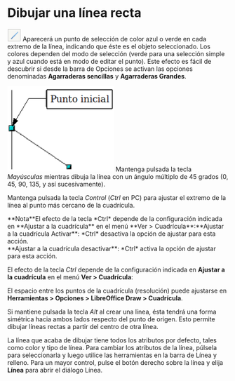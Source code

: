 
# Dibujar una línea recta

![](https://raw.githubusercontent.com/catedu/libreOffice-la-suite-ofimatica-libre/master/img/Captura_de_pantalla_2016-11-30_a_las_16.09.02.png)
Aparecerá un punto de selección de color azul o verde en cada extremo de la línea, indicando que éste es el objeto seleccionado. Los colores dependen del modo de selección (verde para una selección simple y azul cuando está en modo de editar el punto). Este efecto es fácil de descubrir si desde la barra de Opciones se activan las opciones denominadas **Agarraderas sencillas** y **Agarraderas Grandes**.

![](https://raw.githubusercontent.com/catedu/libreOffice-la-suite-ofimatica-libre/master/img/Captura_de_pantalla_2016-11-30_a_las_15.19.51.png)
Mantenga pulsada la tecla *Mayúsculas* mientras dibuja la línea con un ángulo múltiplo de 45 grados (0, 45, 90, 135, y así sucesivamente).

Mantenga pulsada la tecla *Control* (*Ctrl* en PC) para ajustar el extremo de la línea al punto más cercano de la cuadrícula.
<td width="14%" bgcolor="#94bd5e">**Nota**</td><td width="86%" valign="top">El efecto de la tecla *Ctrl* depende de la configuración indicada en **Ajustar a la cuadrícula** en el menú **Ver &gt; Cuadrícula**:**Ajustar a la cuadrícula Activar**: *Ctrl* desactiva la opción de ajustar para esta acción.<br /> **Ajustar a la cuadrícula desactivar**: *Ctrl* activa la opción de ajustar para esta acción.</td>

El efecto de la tecla *Ctrl* depende de la configuración indicada en **Ajustar a la cuadrícula** en el menú **Ver &gt; Cuadrícula**:

El espacio entre los puntos de la cuadrícula (resolución) puede ajustarse en **Herramientas &gt; Opciones &gt; LibreOffice Draw &gt; Cuadrícula**.

Si mantiene pulsada la tecla *Alt* al crear una línea, ésta tendrá una forma simétrica hacia ambos lados respecto del punto de origen. Esto permite dibujar líneas rectas a partir del centro de otra línea.

La línea que acaba de dibujar tiene todos los atributos por defecto, tales como color y tipo de línea. Para cambiar los atributos de la línea, púlsela para seleccionarla y luego utilice las herramientas en la barra de Línea y relleno. Para un mayor control, pulse el botón derecho sobre la línea y elija **Línea** para abrir el diálogo Línea.

